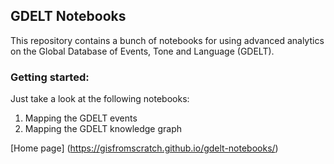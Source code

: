 ## GDELT Notebooks

This repository contains a bunch of notebooks for using advanced analytics on the Global Database of Events, Tone and Language (GDELT).

### Getting started:

Just take a look at the following notebooks:

1. Mapping the GDELT events
2. Mapping the GDELT knowledge graph

[Home page] (https://gisfromscratch.github.io/gdelt-notebooks/)
